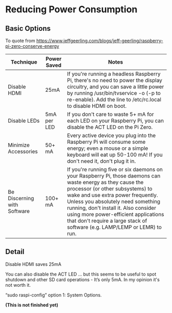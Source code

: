 # Reducing Power Consumption

## Basic Options

To quote from https://www.jeffgeerling.com/blogs/jeff-geerling/raspberry-pi-zero-conserve-energy

| Technique | Power Saved | Notes |
| -- | -- | -- |
| Disable HDMI | 25mA | If you're running a headless Raspberry Pi, there's no need to power the display circuitry, and you can save a little power by running /usr/bin/tvservice -o (-p to re-enable). Add the line to /etc/rc.local to disable HDMI on boot. |
| Disable LEDs | 5mA per LED | If you don't care to waste 5+ mA for each LED on your Raspberry Pi, you can disable the ACT LED on the Pi Zero.|
| Minimize Accessories | 50+ mA | Every active device you plug into the Raspberry Pi will consume some energy; even a mouse or a simple keyboard will eat up 50-100 mA! If you don't need it, don't plug it in. |
| Be Discerning with Software | 100+ mA |  If you're running five or six daemons on your Raspberry Pi, those daemons can waste energy as they cause the processor (or other subsystems) to wake and use extra power frequently. Unless you absolutely need something running, don't install it. Also consider using more power-efficient applications that don't require a large stack of software (e.g. LAMP/LEMP or LEMR) to run.|



## Detail

Disable HDMI saves 25mA



You can also disable the ACT LED … but this seems to be useful to spot shutdown and other SD card operations - It’s only 5mA. In my opinion it's not worth it.

“sudo raspi-config” option 1: System Options.

**(This is not finished yet)**


